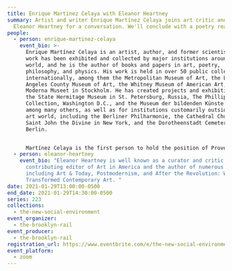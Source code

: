```yaml
---
title: Enrique Martínez Celaya with Eleanor Heartney
summary: Artist and writer Enrique Martínez Celaya joins art critic and author
  Eleanor Heartney for a conversation. We'll conclude with a poetry reading.
people:
  - person: enrique-martinez-celaya
    event_bio: >-
      Enrique Martínez Celaya is an artist, author, and former scientist whose
      work has been exhibited and collected by major institutions around the
      world, and he is the author of books and papers in art, poetry,
      philosophy, and physics. His work is held in over 50 public collections
      internationally, among them the Metropolitan Museum of Art, the Los
      Angeles County Museum of Art, the Whitney Museum of American Art, and the
      Moderna Museet in Stockholm. He has created projects and exhibitions for
      the State Hermitage Museum in St. Petersburg, Russia, The Phillips
      Collection, Washington D.C., and the Museum der bildenden Künste Leipzig,
      among many others, as well as for institutions customarily outside of the
      art world, including the Berliner Philharmonie, the Cathedral Church of
      Saint John the Divine in New York, and the Dorotheenstadt Cemetery in
      Berlin. 


      Martínez Celaya is the first person to hold the position of Provost Professor of Humanities and Arts at the University of Southern California. He is also the first Visual Arts Fellow of The Huntington Library, Art Museum, and Botanical Gardens, a Fellow of The Los Angeles Institute for the Humanities, the first Visual Arts Fellow of the Robinson Jeffers Tor House Foundation, and a Montgomery Fellow at Dartmouth College, where he is also a Roth Distinguished Visiting Scholar. He received his degrees from Cornell University, the University of California, Berkeley, and the University of California, Santa Barbara in physics and art.
  - person: eleanor-heartney
    event_bio: "Eleanor Heartney is well known as a curator and critic, a long-time
      contributing editor of Art in America and the author of numerous books,
      including Art & Today, Postmodernism, and After the Revolution: Women Who
      Transformed Contemporary Art. "
date: 2021-01-29T13:00:00-0500
end_date: 2021-01-29T14:30:00-0500
series: 223
collections:
  - the-new-social-environment
event_organizer:
  - the-brooklyn-rail
event_producer:
  - the-brooklyn-rail
registration_url: https://www.eventbrite.com/e/the-new-social-environment-223-enrique-martinez-celaya-tickets-137825936085
event_platform:
  - zoom
---
```

